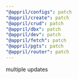 ```yaml
---
"@appril/configs": patch
"@appril/create": patch
"@appril/crud": patch
"@appril/dbx": patch
"@appril/dev": patch
"@appril/fetch": patch
"@appril/pgts": patch
"@appril/router": patch
---
```


multiple updates
